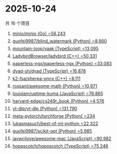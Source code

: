 # 2025-10-24

共 16 个项目

<!-- BEGIN GITHUB -->
<!-- 最后更新时间 2025-10-24 10:16:06 +0800 -->
1. [minio/minio (Go) ⭐56,243](https://github.com/minio/minio)
1. [guofei9987/blind_watermark (Python) ⭐8,660](https://github.com/guofei9987/blind_watermark)
1. [mountain-loop/yaak (TypeScript) ⭐13,095](https://github.com/mountain-loop/yaak)
1. [LadybirdBrowser/ladybird (C++) ⭐50,331](https://github.com/LadybirdBrowser/ladybird)
1. [paperless-ngx/paperless-ngx (Python) ⭐33,083](https://github.com/paperless-ngx/paperless-ngx)
1. [dyad-sh/dyad (TypeScript) ⭐16,878](https://github.com/dyad-sh/dyad)
1. [k2-fsa/sherpa-onnx (C++) ⭐8,111](https://github.com/k2-fsa/sherpa-onnx)
1. [rossant/awesome-math (Python) ⭐10,971](https://github.com/rossant/awesome-math)
1. [louislam/uptime-kuma (JavaScript) ⭐76,865](https://github.com/louislam/uptime-kuma)
1. [harvard-edge/cs249r_book (Python) ⭐4,576](https://github.com/harvard-edge/cs249r_book)
1. [yt-dlp/yt-dlp (Python) ⭐131,790](https://github.com/yt-dlp/yt-dlp)
1. [meta-pytorch/torchforge (Python) ⭐234](https://github.com/meta-pytorch/torchforge)
1. [lukasmasuch/best-of-ml-python ⭐22,322](https://github.com/lukasmasuch/best-of-ml-python)
1. [guofei9987/scikit-opt (Python) ⭐5,985](https://github.com/guofei9987/scikit-opt)
1. [jaywcjlove/awesome-mac (JavaScript) ⭐90,982](https://github.com/jaywcjlove/awesome-mac)
1. [hoppscotch/hoppscotch (TypeScript) ⭐75,246](https://github.com/hoppscotch/hoppscotch)
<!-- END GITHUB -->